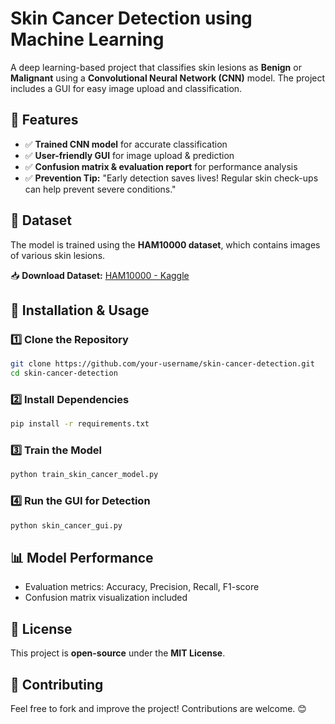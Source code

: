 # Skin Cancer Detection using Machine Learning

A deep learning-based project that classifies skin lesions as **Benign** or **Malignant** using a **Convolutional Neural Network (CNN)** model. The project includes a GUI for easy image upload and classification.

## 📌 Features
- ✅ **Trained CNN model** for accurate classification
- ✅ **User-friendly GUI** for image upload & prediction
- ✅ **Confusion matrix & evaluation report** for performance analysis
- ✅ **Prevention Tip:** "Early detection saves lives! Regular skin check-ups can help prevent severe conditions."

## 📂 Dataset
The model is trained using the **HAM10000 dataset**, which contains images of various skin lesions.

📥 **Download Dataset:** [HAM10000 - Kaggle](https://www.kaggle.com/datasets/kmader/skin-cancer-mnist-ham10000?resource=download)

## 🚀 Installation & Usage
### 1️⃣ Clone the Repository
```bash
git clone https://github.com/your-username/skin-cancer-detection.git
cd skin-cancer-detection
```

### 2️⃣ Install Dependencies
```bash
pip install -r requirements.txt
```

### 3️⃣ Train the Model
```bash
python train_skin_cancer_model.py
```

### 4️⃣ Run the GUI for Detection
```bash
python skin_cancer_gui.py
```

## 📊 Model Performance
- Evaluation metrics: Accuracy, Precision, Recall, F1-score
- Confusion matrix visualization included

## 📜 License
This project is **open-source** under the **MIT License**.

## 🤝 Contributing
Feel free to fork and improve the project! Contributions are welcome. 😊
